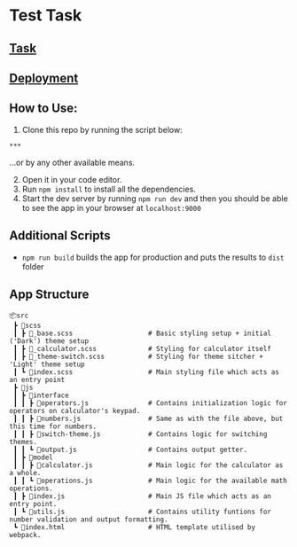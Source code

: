 # Test Task

## [Task](https://drive.google.com/file/d/1BK2W8VEwzz0lg1_eyy294QCO5tpdJ8Hm/view?usp=sharing)

## [Deployment](gfghfh)

## How to Use:

1. Clone this repo by running the script below:

```
***
```
...or by any other available means.

2. Open it in your code editor.
3. Run `npm install` to install all the dependencies.
4. Start the dev server by running `npm run dev` and then you should be able to see the app in your browser at `localhost:9000`


## Additional Scripts

- `npm run build` builds the app for production and puts the results to `dist` folder

## App Structure

```
📦src                               
 ┣ 📂scss                           
 ┃ ┣ 📜_base.scss                   # Basic styling setup + initial ('Dark') theme setup
 ┃ ┣ 📜_calculator.scss             # Styling for calculator itself
 ┃ ┣ 📜_theme-switch.scss           # Styling for theme sitcher + 'Light' theme setup
 ┃ ┗ 📜index.scss                   # Main styling file which acts as an entry point
 ┣ 📂js                             
 ┃ ┣ 📂interface                 
 ┃ ┃ ┣ 📜operators.js               # Contains initialization logic for operators on calculator's keypad. 
 ┃ ┃ ┣ 📜numbers.js                 # Same as with the file above, but this time for numbers. 
 ┃ ┃ ┣ 📜switch-theme.js            # Contains logic for switching themes. 
 ┃ ┃ ┗ 📜output.js                  # Contains output getter.
 ┃ ┣ 📂model                     
 ┃ ┃ ┣ 📜calculator.js              # Main logic for the calculator as a whole.
 ┃ ┃ ┗ 📜operations.js              # Main logic for the available math operations.
 ┃ ┣ 📜index.js                     # Main JS file which acts as an entry point.
 ┃ ┗ 📜utils.js                     # Contains utility funtions for number validation and output formatting.
 ┗ 📜index.html                     # HTML template utilised by webpack.
```